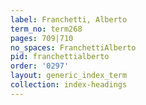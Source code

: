 ```yaml
---
label: Franchetti, Alberto
term_no: term268
pages: 709|710
no_spaces: FranchettiAlberto
pid: franchettialberto
order: '0297'
layout: generic_index_term
collection: index-headings
---
```

